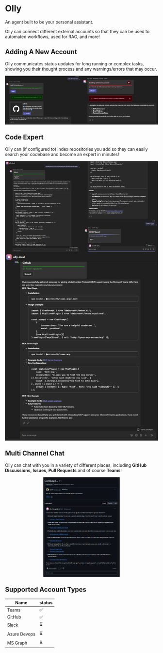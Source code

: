 # Olly

An agent built to be your personal assistant.

Olly can connect different external accounts so that they can be used to automated workflows,
used for RAG, and more!

## Adding A New Account

Olly communicates status updates for long running or complex tasks, showing you their thought process and any warnings/errors that may occur.

<div style="display:flex">
    <img src="./assets/add-github-account.png" width="50%" />
    <img src="./assets/add-github-account-error.png" width="50%" />
</div>

## Code Expert

Olly can (if configured to) index repositories you add so they can easily search your codebase and become an expert in minutes!

<div style="display:flex">
    <img src="./assets/coding-agent-0.png" style="width: 50%" />
    <img src="./assets/coding-agent-1.png" style="width: 50%" />
</div>

<div style="display:flex">
    <img src="./assets/coding-agent-2.png" style="width: 100%" />
</div>

## Multi Channel Chat

Olly can chat with you in a variety of different places, including **GitHub Discussions, Issues, Pull Requests** and of course **Teams**!

<div style="display:flex;justify-content:center">
    <img src="./assets/github-discusssion.png" width="50%" />
</div>

## Supported Account Types

| Name             | status |
|------------------|--------|
| Teams            | ✅    |
| GitHub           | ✅    |
| Slack            | ⌛    |
| Azure Devops     | ⌛    |
| MS Graph         | ⌛    |